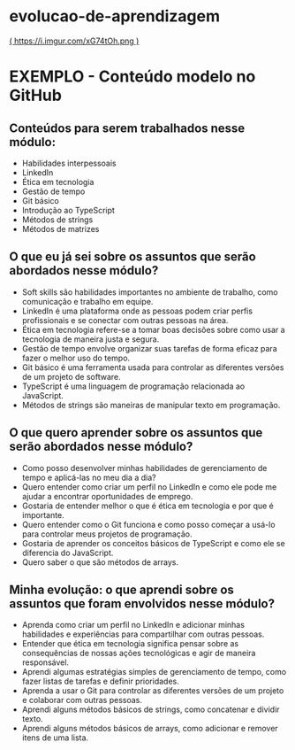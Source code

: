 # evolucao-de-aprendizagem
[ ( https://i.imgur.com/xG74tOh.png )](https://github.com/cubos-academy/evolucao-de-aprendizagem/commit/cc2703e70ab136ab2eb9f73ac2d30fbaeb01cb51#:~:text=!%5B%20%5D%20(%20https%3A//i.imgur.com/xG74tOh.png%20))

# EXEMPLO - Conteúdo modelo no GitHub

## Conteúdos para serem trabalhados nesse módulo:

- Habilidades interpessoais
- LinkedIn
- Ética em tecnologia
- Gestão de tempo
- Git básico
- Introdução ao TypeScript
- Métodos de strings
- Métodos de matrizes

## O que eu já sei sobre os assuntos que serão abordados nesse módulo?

- Soft skills são habilidades importantes no ambiente de trabalho, como comunicação e trabalho em equipe.
- LinkedIn é uma plataforma onde as pessoas podem criar perfis profissionais e se conectar com outras pessoas na área.
- Ética em tecnologia refere-se a tomar boas decisões sobre como usar a tecnologia de maneira justa e segura.
- Gestão de tempo envolve organizar suas tarefas de forma eficaz para fazer o melhor uso do tempo.
- Git básico é uma ferramenta usada para controlar as diferentes versões de um projeto de software.
- TypeScript é uma linguagem de programação relacionada ao JavaScript.
- Métodos de strings são maneiras de manipular texto em programação.

## O que quero aprender sobre os assuntos que serão abordados nesse módulo?

- Como posso desenvolver minhas habilidades de gerenciamento de tempo e aplicá-las no meu dia a dia?
- Quero entender como criar um perfil no LinkedIn e como ele pode me ajudar a encontrar oportunidades de emprego.
- Gostaria de entender melhor o que é ética em tecnologia e por que é importante.
- Quero entender como o Git funciona e como posso começar a usá-lo para controlar meus projetos de programação.
- Gostaria de aprender os conceitos básicos de TypeScript e como ele se diferencia do JavaScript.
- Quero saber o que são métodos de arrays.

## Minha evolução: o que aprendi sobre os assuntos que foram envolvidos nesse módulo?

- Aprenda como criar um perfil no LinkedIn e adicionar minhas habilidades e experiências para compartilhar com outras pessoas.
- Entender que ética em tecnologia significa pensar sobre as consequências de nossas ações tecnológicas e agir de maneira responsável.
- Aprendi algumas estratégias simples de gerenciamento de tempo, como fazer listas de tarefas e definir prioridades.
- Aprenda a usar o Git para controlar as diferentes versões de um projeto e colaborar com outras pessoas.
- Aprendi alguns métodos básicos de strings, como concatenar e dividir texto.
- Aprendi alguns métodos básicos de arrays, como adicionar e remover itens de uma lista.
